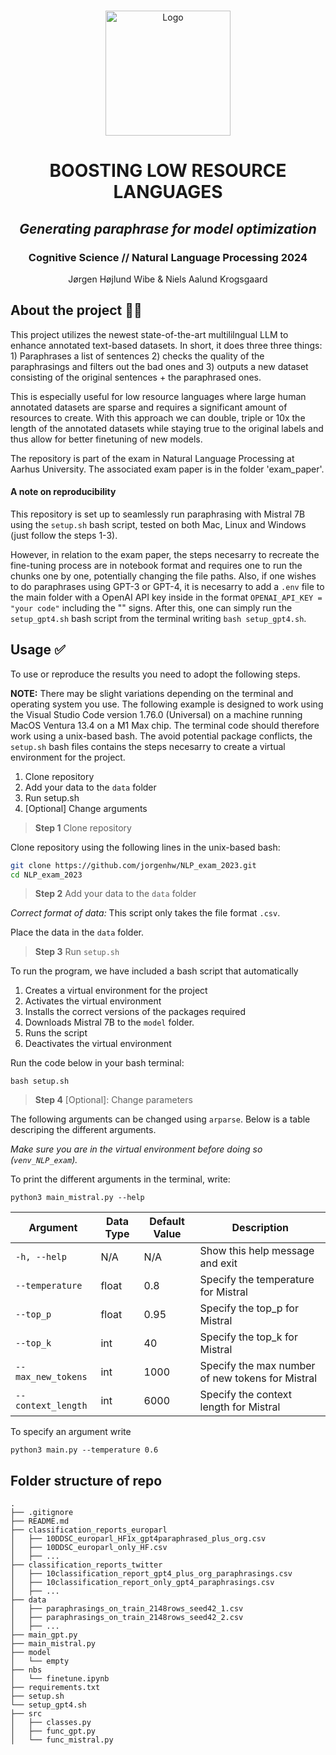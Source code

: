 <!-- PROJECT LOGO -->
<br />
<p align="center">
  <a href="https://i.imgur.com/20I4D5w.png">
    <img src="https://i.imgur.com/20I4D5w.png" alt="Logo" width=200 height=200>
  </a>
  
  <h1 align="center">BOOSTING LOW RESOURCE LANGUAGES</h1> 
  <h2 align="center"><i>Generating paraphrase for model optimization</i></h2> 
  <h3 align="center">Cognitive Science // Natural Language Processing 2024</h3>


  <p align="center">
    Jørgen Højlund Wibe & Niels Aalund Krogsgaard
  </p>
</p>


<!-- ABOUT THE PROJECT -->
## About the project 🤷‍♂️
This project utilizes the newest state-of-the-art multililngual LLM to enhance annotated text-based datasets. In short, it does three three things: 1) Paraphrases a list of sentences 2) checks the quality of the paraphrasings and filters out the bad ones and 3) outputs a new dataset consisting of the original sentences + the paraphrased ones.

This is especially useful for low resource languages where large human annotated datasets are sparse and requires a significant amount of resources to create. With this approach we can double, triple or 10x the length of the annotated datasets while staying true to the original labels and thus allow for better finetuning of new models. 

The repository is part of the exam in Natural Language Processing at Aarhus University. The associated exam paper is in the folder 'exam_paper'.

<!-- ABOUT THE PROJECT -->
#### A note on reproducibility
This repository is set up to seamlessly run paraphrasing with Mistral 7B using the `setup.sh` bash script, tested on both Mac, Linux and Windows (just follow the steps 1-3). 

However, in relation to the exam paper, the steps necesarry to recreate the fine-tuning process are in notebook format and requires one to run the chunks one by one, potentially changing the file paths. Also, if one wishes to do paraphrases using GPT-3 or GPT-4, it is necesarry to add a `.env` file to the main folder with a OpenAI API key inside in the format `OPENAI_API_KEY = "your code"` including the "" signs. After this, one can simply run the `setup_gpt4.sh` bash script from the terminal writing `bash setup_gpt4.sh`.

<!-- USAGE -->
## Usage ✅
To use or reproduce the results you need to adopt the following steps.

**NOTE:** There may be slight variations depending on the terminal and operating system you use. The following example is designed to work using the Visual Studio Code version 1.76.0 (Universal) on a machine running MacOS Ventura 13.4 on a M1 Max chip. The terminal code should therefore work using a unix-based bash. The avoid potential package conflicts, the ```setup.sh``` bash files contains the steps necesarry to create a virtual environment for the project.

1. Clone repository
2. Add your data to the ```data``` folder
3. Run setup.sh
4. [Optional] Change arguments

> **Step 1** Clone repository

Clone repository using the following lines in the unix-based bash:

```bash
git clone https://github.com/jorgenhw/NLP_exam_2023.git
cd NLP_exam_2023
```

> **Step 2** Add your data to the ```data``` folder

*Correct format of data:*
This script only takes the file format ```.csv```.

Place the data in the ```data``` folder.

> **Step 3** Run ```setup.sh```

To run the program, we have included a bash script that automatically

1. Creates a virtual environment for the project
2. Activates the virtual environment
3. Installs the correct versions of the packages required
4. Downloads Mistral 7B to the `model` folder.
5. Runs the script
6. Deactivates the virtual environment

Run the code below in your bash terminal:

```
bash setup.sh
```

> **Step 4** [Optional]: Change parameters

The following arguments can be changed using ```arparse```. Below is a table descriping the different arguments.

*Make sure you are in the virtual environment before doing so (`venv_NLP_exam`).*

To print the different arguments in the terminal, write:
```
python3 main_mistral.py --help
```

| Argument                | Data Type | Default Value                                                         | Description                                                                                         |
|-------------------------|-----------|-----------------------------------------------------------------------|-----------------------------------------------------------------------------------------------------|
| `-h, --help`            | N/A       | N/A                                                                   | Show this help message and exit                                                                     |
| `--temperature`         | float     | 0.8                                                                   | Specify the temperature for Mistral                                                                 |
| `--top_p`               | float     | 0.95                                                                  | Specify the top_p for Mistral                                                                       |
| `--top_k`               | int       | 40                                                                    | Specify the top_k for Mistral                                                                       |
| `--max_new_tokens`      | int       | 1000                                                                  | Specify the max number of new tokens for Mistral                                                    |
| `--context_length`      | int       | 6000                                                                  | Specify the context length for Mistral                                                              |

To specify an argument write

```
python3 main.py --temperature 0.6
```

## Folder structure of repo

```
.
├── .gitignore
├── README.md
├── classification_reports_europarl
│   ├── 10DDSC_europarl_HF1x_gpt4paraphrased_plus_org.csv
│   ├── 10DDSC_europarl_only_HF.csv
│   ├── ...
├── classification_reports_twitter
│   ├── 10classification_report_gpt4_plus_org_paraphrasings.csv
│   ├── 10classification_report_only_gpt4_paraphrasings.csv
│   ├── ...
├── data
│   ├── paraphrasings_on_train_2148rows_seed42_1.csv
│   ├── paraphrasings_on_train_2148rows_seed42_2.csv
│   ├── ...
├── main_gpt.py
├── main_mistral.py
├── model
│   └── empty
├── nbs
│   └── finetune.ipynb
├── requirements.txt
├── setup.sh
└── setup_gpt4.sh
├── src
│   ├── classes.py
│   ├── func_gpt.py
│   └── func_mistral.py
```

